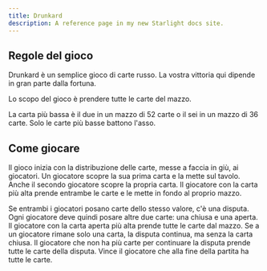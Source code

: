```yaml
---
title: Drunkard
description: A reference page in my new Starlight docs site.
---
```


## Regole del gioco 

Drunkard è un semplice gioco di carte russo. La vostra vittoria qui dipende in gran parte dalla fortuna.

Lo scopo del gioco è prendere tutte le carte del mazzo.

La carta più bassa è il due in un mazzo di 52 carte o il sei in un mazzo di 36 carte. Solo le carte più basse battono l'asso.

## Come giocare

Il gioco inizia con la distribuzione delle carte, messe a faccia in giù, ai giocatori. Un giocatore scopre la sua prima carta e la mette sul tavolo. Anche il secondo giocatore scopre la propria carta. Il giocatore con la carta più alta prende entrambe le carte e le mette in fondo al proprio mazzo.

Se entrambi i giocatori posano carte dello stesso valore, c'è una disputa. Ogni giocatore deve quindi posare altre due carte: una chiusa e una aperta. Il giocatore con la carta aperta più alta prende tutte le carte dal mazzo. Se a un giocatore rimane solo una carta, la disputa continua, ma senza la carta chiusa. Il giocatore che non ha più carte per continuare la disputa prende tutte le carte della disputa. Vince il giocatore che alla fine della partita ha tutte le carte.